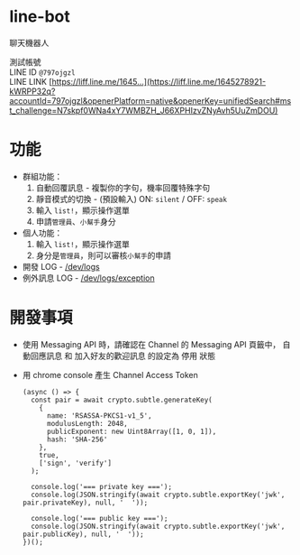 # line-bot
聊天機器人

測試帳號\
LINE ID `@797ojgzl`\
LINE LINK [https://liff.line.me/1645...](https://liff.line.me/1645278921-kWRPP32q?accountId=797ojgzl&openerPlatform=native&openerKey=unifiedSearch#mst_challenge=N7skpf0WNa4xY7WMBZH_J66XPHIzvZNyAvh5UuZmDOU)

# 功能
* 群組功能：
    1. 自動回覆訊息 - 複製你的字句，機率回覆特殊字句
    2. 靜音模式的切換 - (預設輸入) ON: `silent` / OFF: `speak`
    3. 輸入 `list!`，顯示操作選單
    4. 申請`管理員`、`小幫手`身分
* 個人功能：
    1. 輸入 `list!`，顯示操作選單
    2. 身分是`管理員`，則可以審核`小幫手`的申請
* 開發 LOG - [/dev/logs](https://takolinebot.herokuapp.com/dev/logs)
* 例外訊息 LOG - [/dev/logs/exception](https://takolinebot.herokuapp.com/dev/logs/exception)
# 開發事項
* 使用 Messaging API 時，請確認在 Channel 的 Messaging API 頁籤中， 自動回應訊息 和 加入好友的歡迎訊息 的設定為 停用 狀態
* 用 chrome console 產生 Channel Access Token

  ```
  (async () => {
    const pair = await crypto.subtle.generateKey(
      {
        name: 'RSASSA-PKCS1-v1_5',
        modulusLength: 2048,
        publicExponent: new Uint8Array([1, 0, 1]),
        hash: 'SHA-256'
      },
      true,
      ['sign', 'verify']
    );

    console.log('=== private key ===');
    console.log(JSON.stringify(await crypto.subtle.exportKey('jwk', pair.privateKey), null, '  '));

    console.log('=== public key ===');
    console.log(JSON.stringify(await crypto.subtle.exportKey('jwk', pair.publicKey), null, '  '));
  })();
  ```
